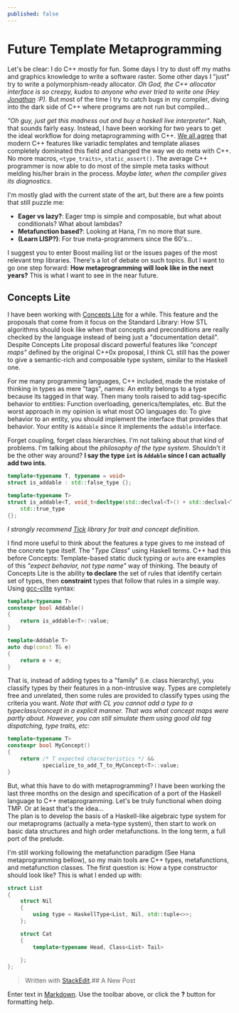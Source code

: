 ```yaml
---
published: false
---
```


Future Template Metaprogramming
=============================

Let's be clear: I do C++ mostly for fun. Some days I try to dust off my maths and graphics knowledge to write a software raster. Some other days I "just" try to write a polymorphism-ready allocator. *Oh God, the C++ allocator interface is so creepy, kudos to anyone who ever tried to write one (Hey [Jonathan](https://github.com/foonathan/memory) :P)*.
But most of the time I try to catch bugs in my compiler, diving into the dark side of C++ where programs are not run but compiled...

*"Oh guy, just get this madness out and buy a haskell live interpreter"*. Nah, that sounds fairly easy. Instead, I have been working for two years to get the ideal workflow for doing metaprogramming with C++. [We all agree](http://pdimov.com/cpp2/simple_cxx11_metaprogramming.html) that modern C++ features like variadic templates and template aliases completely dominated this field and changed the way we do meta with C++. No more macros, `<type_traits>`, `static_assert()`. The average C++ programmer is now able to do most of the simple meta tasks without melding his/her brain in the process. *Maybe later, when the compiler gives its diagnostics*.

I'm mostly glad with the current state of the art, but there are a few points that still puzzle me:

 - **Eager vs lazy?**: Eager tmp is simple and composable, but what about conditionals? What about lambdas?
 - **Metafunction based?**: Looking at Hana, I'm no more that sure.
 - **(Learn LISP?)**: For true meta-programmers since the 60's...

I suggest you to enter Boost mailing list or the issues pages of the most relevant tmp libraries. There's a lot of debate on such topics. But I want to go one step forward: **How metaprogramming will look like in the next years?** This is what I want to see in the near future.

## Concepts Lite

I have been working with [Concepts Lite]() for a while. This feature and the proposals that come from it focus on the Standard Library: How STL algorithms should look like when that concepts and preconditions are really checked by the language instead of being just a "documentation detail". Despite Concepts Lite proposal discard powerful features like *"concept maps"* defined by the original C++0x proposal, I think CL still has the power to give a semantic-rich and composable type system, similar to the Haskell one.

For me many programming languages, C++ included, made the mistake of thinking in types as mere "tags", names: An entity belongs to a type because its tagged in that way. Then many tools raised to add tag-specific behavior to entities: Function overloading, generics/templates, etc. But the worst approach in my opinion is what most OO languages do: To give behavior to an entity, you should implement the interface that provides that behavior. Your entity is `Addable` since it implements the `addable` interface. 

Forget coupling, forget class hierarchies. I'm not talking about that kind of problems. I'm talking about the *philosophy of the type system*. Shouldn't it be the other way around? **I say the type `int` is `Addable` since I can actually add two ints**.

``` cpp
template<typename T, typename = void>
struct is_addable : std::false_type {};

template<typename T>
struct is_addable<T, void_t<decltype(std::declval<T>() + std::declval<T>())>> :
	std::true_type
{};
```

*I strongly recommend [Tick](https://github.com/pfultz2/Tick) library for trait and concept definition.*

I find more useful to think about the features a type gives to me instead of the concrete type itself.  The "*Type Class*" using Haskell terms. C++ had this before Concepts: Template-based static duck typing or `auto` are examples of this *"expect behavior, not type name"* way of thinking.
The beauty of Concepts Lite is the ability **to declare** the set of rules that identify certain set of types, then **constraint** types that follow that rules in a simple way. Using [gcc-clite](http://concepts.axiomatics.org/~ans/) syntax:

``` cpp
template<typename T>
constexpr bool Addable()
{
	return is_addable<T>::value;
}

template<Addable T>
auto dup(const T& e)
{
    return e + e;
}
```

That is, instead of adding types to a "family" (i.e. class hierarchy), you classify types by their features in a non-intrusive way. Types are completely free and unrelated, then some rules are provided to classify types using the criteria you want. *Note that with CL you cannot add a type to a typeclass/concept in a explicit manner. That was what concept maps were partly about. However, you can still simulate them using good old tag dispatching, type traits, etc:*

``` cpp
template<typename T>
constexpr bool MyConcept()
{
    return /* T expected characteristics */ &&
           specialize_to_add_T_to_MyConcept<T>::value;
}
```

But, what this have to do with metaprogramming? I have been working the last three months on the design and specification of a port of the Haskell language to C++ metaprogramming. Let's be truly functional when doing TMP. Or at least that's the idea...  
The plan is to develop the basis of a Haskell-like algebraic type system for our metaprograms (actually a meta-type system), then start to work on basic data structures and high order metafunctions. In the long term, a full port of the prelude.

I'm still working following the metafunction paradigm (See Hana metaprogramming bellow), so my main tools are C++ types, metafunctions, and metafunction classes. The first question is: How a type constructor should look like? This is what I ended up with:

``` cpp
struct List
{
    struct Nil
    {
		using type = HaskellType<List, Nil, std::tuple<>>;
	};

	struct Cat
	{
		template<typename Head, Class<List> Tail>
		
	};
};
```




> Written with [StackEdit](https://stackedit.io/).## A New Post

Enter text in [Markdown](http://daringfireball.net/projects/markdown/). Use the toolbar above, or click the **?** button for formatting help.
